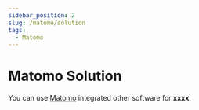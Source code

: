 ```yaml
---
sidebar_position: 2
slug: /matomo/solution
tags:
  - Matomo
---
```


# Matomo Solution

You can use [Matomo](https://www.jenkins.io/solutions/) integrated other software for **xxxx**.
